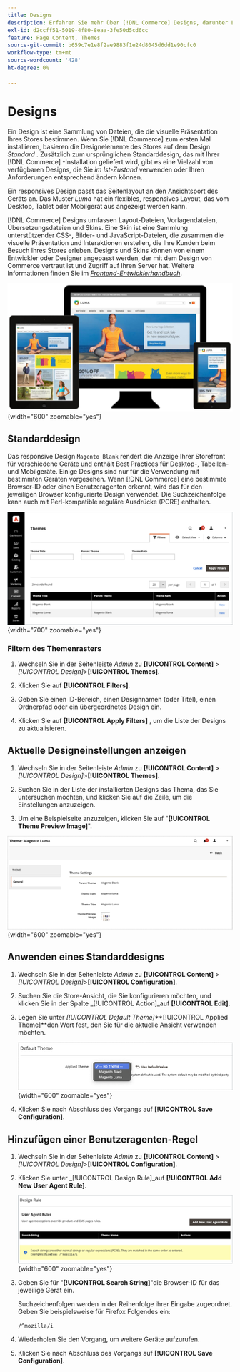 ```yaml
---
title: Designs
description: Erfahren Sie mehr über [!DNL Commerce] Designs, darunter Layoutdateien, Vorlagendateien, Übersetzungsdateien und Skins, die das Erscheinungsbild Ihres Stores definieren.
exl-id: d2ccff51-5019-4f80-8eaa-3fe50d5cd6cc
feature: Page Content, Themes
source-git-commit: b659c7e1e8f2ae9883f1e24d8045d6dd1e90cfc0
workflow-type: tm+mt
source-wordcount: '428'
ht-degree: 0%

---
```


# Designs

Ein Design ist eine Sammlung von Dateien, die die visuelle Präsentation Ihres Stores bestimmen. Wenn Sie [!DNL Commerce] zum ersten Mal installieren, basieren die Designelemente des Stores auf dem Design _Standard_ . Zusätzlich zum ursprünglichen Standarddesign, das mit Ihrer [!DNL Commerce] -Installation geliefert wird, gibt es eine Vielzahl von verfügbaren Designs, die Sie _im Ist-Zustand_ verwenden oder Ihren Anforderungen entsprechend ändern können.

Ein responsives Design passt das Seitenlayout an den Ansichtsport des Geräts an. Das Muster _Luma_ hat ein flexibles, responsives Layout, das vom Desktop, Tablet oder Mobilgerät aus angezeigt werden kann.

[!DNL Commerce] Designs umfassen Layout-Dateien, Vorlagendateien, Übersetzungsdateien und Skins. Eine Skin ist eine Sammlung unterstützender CSS-, Bilder- und JavaScript-Dateien, die zusammen die visuelle Präsentation und Interaktionen erstellen, die Ihre Kunden beim Besuch Ihres Stores erleben. Designs und Skins können von einem Entwickler oder Designer angepasst werden, der mit dem Design von Commerce vertraut ist und Zugriff auf Ihren Server hat. Weitere Informationen finden Sie im [_Frontend-Entwicklerhandbuch_](https://developer.adobe.com/commerce/frontend-core/guide/themes/).

![Luma-Design](./assets/design-responsive.png){width="600" zoomable="yes"}

## Standarddesign

Das responsive Design `Magento Blank` rendert die Anzeige Ihrer Storefront für verschiedene Geräte und enthält Best Practices für Desktop-, Tabellen- und Mobilgeräte. Einige Designs sind nur für die Verwendung mit bestimmten Geräten vorgesehen. Wenn [!DNL Commerce] eine bestimmte Browser-ID oder einen Benutzeragenten erkennt, wird das für den jeweiligen Browser konfigurierte Design verwendet. Die Suchzeichenfolge kann auch mit Perl-kompatible reguläre Ausdrücke (PCRE) enthalten.

![Designs](./assets/themes.png){width="700" zoomable="yes"}

### Filtern des Themenrasters

1. Wechseln Sie in der Seitenleiste _Admin_ zu **[!UICONTROL Content]** > _[!UICONTROL Design]_>**[!UICONTROL Themes]**.

1. Klicken Sie auf **[!UICONTROL Filters]**.

1. Geben Sie einen ID-Bereich, einen Designnamen (oder Titel), einen Ordnerpfad oder ein übergeordnetes Design ein.

1. Klicken Sie auf **[!UICONTROL Apply Filters]** , um die Liste der Designs zu aktualisieren.

## Aktuelle Designeinstellungen anzeigen

1. Wechseln Sie in der Seitenleiste _Admin_ zu **[!UICONTROL Content]** > _[!UICONTROL Design]_>**[!UICONTROL Themes]**.

1. Suchen Sie in der Liste der installierten Designs das Thema, das Sie untersuchen möchten, und klicken Sie auf die Zeile, um die Einstellungen anzuzeigen.

1. Um eine Beispielseite anzuzeigen, klicken Sie auf &quot;**[!UICONTROL Theme Preview Image]**&quot;.

![Design-Vorschau anzeigen](./assets/theme-settings.png){width="600" zoomable="yes"}

## Anwenden eines Standarddesigns

1. Wechseln Sie in der Seitenleiste _Admin_ zu **[!UICONTROL Content]** > _[!UICONTROL Design]_>**[!UICONTROL Configuration]**.

1. Suchen Sie die Store-Ansicht, die Sie konfigurieren möchten, und klicken Sie in der Spalte _[!UICONTROL Action]_auf **[!UICONTROL Edit]**.

1. Legen Sie unter _[!UICONTROL Default Theme]_**[!UICONTROL Applied Theme]**den Wert fest, den Sie für die aktuelle Ansicht verwenden möchten.

   ![Angewandtes Design](./assets/theme-default-apply.png){width="600" zoomable="yes"}

1. Klicken Sie nach Abschluss des Vorgangs auf **[!UICONTROL Save Configuration]**.

## Hinzufügen einer Benutzeragenten-Regel

1. Wechseln Sie in der Seitenleiste _Admin_ zu **[!UICONTROL Content]** > _[!UICONTROL Design]_>**[!UICONTROL Configuration]**.

1. Klicken Sie unter _[!UICONTROL Design Rule]_auf **[!UICONTROL Add New User Agent Rule]**.

   ![Designregel](./assets/theme-design-rule.png){width="600" zoomable="yes"}

1. Geben Sie für &quot;**[!UICONTROL Search String]**&quot;die Browser-ID für das jeweilige Gerät ein.

   Suchzeichenfolgen werden in der Reihenfolge ihrer Eingabe zugeordnet. Geben Sie beispielsweise für Firefox Folgendes ein:

   `/^mozilla/i`

1. Wiederholen Sie den Vorgang, um weitere Geräte aufzurufen.

1. Klicken Sie nach Abschluss des Vorgangs auf **[!UICONTROL Save Configuration]**.
